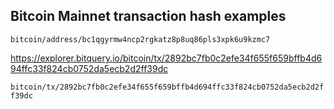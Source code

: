 ## Bitcoin Mainnet transaction hash examples


`bitcoin/address/bc1qgyrmw4ncp2rgkatz8p8uq86pls3xpk6u9kzmc7`


https://explorer.bitquery.io/bitcoin/tx/2892bc7fb0c2efe34f655f659bffb4d694ffc33f824cb0752da5ecb2d2ff39dc


`bitcoin/tx/2892bc7fb0c2efe34f655f659bffb4d694ffc33f824cb0752da5ecb2d2ff39dc`
